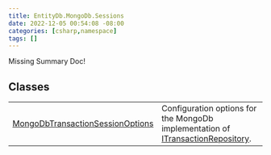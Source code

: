 ```yaml
---
title: EntityDb.MongoDb.Sessions
date: 2022-12-05 00:54:08 -08:00
categories: [csharp,namespace]
tags: []
---
```


Missing Summary Doc!
## Classes
<table><tr><td><a href='/posts/csharp.member.entitydb.mongodb.sessions.mongodbtransactionsessionoptions/'>MongoDbTransactionSessionOptions</a></td><td>
Configuration options for the MongoDb implementation of <a href='/posts/csharp.member.entitydb.abstractions.transactions.itransactionrepository/'>ITransactionRepository</a>.
</td></tr></table>
